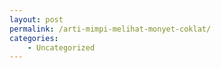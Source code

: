 ```yaml
---
layout: post
permalink: /arti-mimpi-melihat-monyet-coklat/
categories:
    - Uncategorized
---
```


